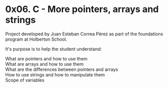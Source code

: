 # 0x06. C - More pointers, arrays and strings

Project developed by Juan Esteban Correa Pérez as part of the foundations program at Holberton School.

It's purpose is to help the student understand:

What are pointers and how to use them<br />
What are arrays and how to use them<br />
What are the differences between pointers and arrays<br />
How to use strings and how to manipulate them<br />
Scope of variables<br />
